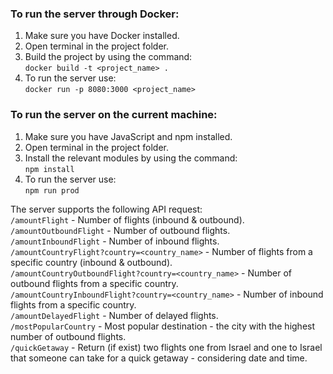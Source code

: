 ### To run the server through Docker:
1. Make sure you have Docker installed.
2. Open terminal in the project folder.
2. Build the project by using the command:\
    `docker build -t <project_name> .`
3. To run the server use:\
    `docker run -p 8080:3000 <project_name>`

### To run the server on the current machine:
1. Make sure you have JavaScript and npm installed.
2. Open terminal in the project folder.
3. Install the relevant modules by using the command:\
    `npm install`
4. To run the server use:\
    `npm run prod`

The server supports the following API request:\
`/amountFlight` - Number of flights (inbound & outbound).\
`/amountOutboundFlight` - Number of outbound flights.\
`/amountInboundFlight` - Number of inbound flights.\
`/amountCountryFlight?country=<country_name>` - Number of flights from a specific country (inbound & outbound).\
`/amountCountryOutboundFlight?country=<country_name>` - Number of outbound flights from a specific country.\
`/amountCountryInboundFlight?country=<country_name>` - Number of inbound flights from a specific country.\
`/amountDelayedFlight` - Number of delayed flights.\
`/mostPopularCountry` - Most popular destination - the city with the highest number of outbound flights.\
`/quickGetaway` - Return (if exist) two flights one from Israel and one to Israel that someone can take for a quick getaway - considering date and time.